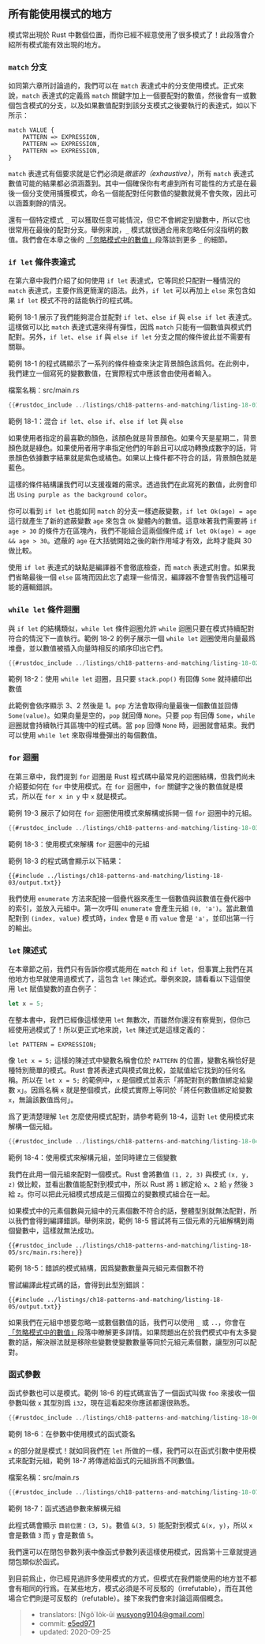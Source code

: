 ## 所有能使用模式的地方

模式常出現於 Rust 中數個位置，而你已經不經意使用了很多模式了！此段落會介紹所有模式能有效出現的地方。

### `match` 分支

如同第六章所討論過的，我們可以在 `match` 表達式中的分支使用模式。正式來說，`match` 表達式的定義爲 `match` 關鍵字加上一個要配對的數值，然後會有一或數個包含模式的分支，以及如果數值配對到該分支模式之後要執行的表達式，如以下所示：

```text
match VALUE {
    PATTERN => EXPRESSION,
    PATTERN => EXPRESSION,
    PATTERN => EXPRESSION,
}
```

`match` 表達式有個要求就是它們必須是*徹底的（exhaustive）*，所有 `match` 表達式數值可能的結果都必須涵蓋到。其中一個確保你有考慮到所有可能性的方式是在最後一個分支使用捕獲模式，命名一個能配對任何數值的變數就覺不會失敗，因此可以涵蓋剩餘的情況。

還有一個特定模式 `_` 可以獲取任意可能情況，但它不會綁定到變數中，所以它也很常用在最後的配對分支。舉例來說，`_` 模式就很適合用來忽略任何沒指明的數值。我們會在本章之後的 [「忽略模式中的數值」][ignoring-values-in-a-pattern]<!-- ignore -->段落談到更多 `_` 的細節。

### `if let` 條件表達式

在第六章中我們介紹了如何使用 `if let` 表達式，它等同於只配對一種情況的 `match` 表達式，主要作爲更簡潔的語法。此外，`if let` 可以再加上 `else` 來包含如果 `if let` 模式不符的話能執行的程式碼。

範例 18-1 展示了我們能夠混合並配對 `if let`、`else if` 與 `else if let` 表達式。這樣做可以比 `match` 表達式還來得有彈性，因爲 `match` 只能有一個數值與模式們配對。另外，`if let`、`else if` 與 `else if let` 分支之間的條件彼此並不需要有關聯。

範例 18-1 的程式碼顯示了一系列的條件檢查來決定背景顏色該爲何。在此例中，我們建立一個寫死的變數數值，在實際程式中應該會由使用者輸入。

<span class="filename">檔案名稱：src/main.rs</span>

```rust
{{#rustdoc_include ../listings/ch18-patterns-and-matching/listing-18-01/src/main.rs}}
```

<span class="caption">範例 18-1：混合 `if let`、`else if`、`else if let` 與 `else`</span>

如果使用者指定的最喜歡的顏色，該顏色就是背景顏色。如果今天是星期二，背景顏色就是綠色。如果使用者用字串指定他們的年齡且可以成功轉換成數字的話，背景顏色依據數字結果就是紫色或橘色。如果以上條件都不符合的話，背景顏色就是藍色。

這樣的條件結構讓我們可以支援複雜的需求。透過我們在此寫死的數值，此例會印出 `Using purple as the background color`。

你可以看到 `if let` 也能如同 `match` 的分支一樣遮蔽變數，`if let Ok(age) = age` 這行就產生了新的遮蔽變數 `age` 來包含 `Ok` 變體內的數值。這意味著我們需要將 `if age > 30` 的條件方在區塊內，我們不能組合這兩個條件成 `if let Ok(age) = age && age > 30`。遮蔽的 `age` 在大括號開始之後的新作用域才有效，此時才能與 30 做比較。

使用 `if let` 表達式的缺點是編譯器不會徹底檢查，而 `match` 表達式則會。如果我們省略最後一個 `else` 區塊而因此忘了處理一些情況，編譯器不會警告我們這種可能的邏輯錯誤。

### `while let` 條件迴圈

與 `if let` 的結構類似，`while let` 條件迴圈允許 `while` 迴圈只要在模式持續配對符合的情況下一直執行。範例 18-2 的例子展示一個 `while let` 迴圈使用向量最爲堆疊，並以數值被插入向量時相反的順序印出它們。

```rust
{{#rustdoc_include ../listings/ch18-patterns-and-matching/listing-18-02/src/main.rs:here}}
```

<span class="caption">範例 18-2：使用 `while let` 迴圈，且只要 `stack.pop()` 有回傳 `Some` 就持續印出數值</span>

此範例會依序顯示 3、2 然後是 1。`pop` 方法會取得向量最後一個數值並回傳 `Some(value)`。如果向量是空的，`pop` 就回傳 `None`。只要 `pop` 有回傳 `Some`，`while` 迴圈就會持續執行其區塊中的程式碼。當 `pop` 回傳 `None` 時，迴圈就會結束。我們可以使用 `while let` 來取得堆疊彈出的每個數值。

### `for` 迴圈

在第三章中，我們提到 `for` 迴圈是 Rust 程式碼中最常見的迴圈結構，但我們尚未介紹要如何在  `for` 中使用模式。在 `for` 迴圈中，`for` 關鍵字之後的數值就是模式，所以在 `for x in y` 中 `x` 就是模式。

範例 19-3 展示了如何在 `for` 迴圈使用模式來解構或拆開一個 `for` 迴圈中的元組。

```rust
{{#rustdoc_include ../listings/ch18-patterns-and-matching/listing-18-03/src/main.rs:here}}
```

<span class="caption">範例 18-3：使用模式來解構 `for` 迴圈中的元組</span>

範例 18-3 的程式碼會顯示以下結果：

```console
{{#include ../listings/ch18-patterns-and-matching/listing-18-03/output.txt}}
```

我們使用 `enumerate` 方法來配接一個疊代器來產生一個數值與該數值在疊代器中的索引，並放入元組中。第一次呼叫 `enumerate` 會產生元組 `(0, 'a')`。當此數值配對到 `(index, value)` 模式時，`index` 會是 `0` 而 `value` 會是 `'a'`，並印出第一行的輸出。

### `let` 陳述式

在本章節之前，我們只有告訴你模式能用在 `match` 和 `if let`，但事實上我們在其他地方也早就使用過模式了，這包含 `let` 陳述式。舉例來說，請看看以下這個使用 `let` 賦值變數的直白例子：

```rust
let x = 5;
```

在整本書中，我們已經像這樣使用 `let` 無數次，而雖然你還沒有察覺到，但你已經使用過模式了！所以更正式地來說，`let` 陳述式是這樣定義的：

```text
let PATTERN = EXPRESSION;
```

像 `let x = 5;` 這樣的陳述式中變數名稱會位於 `PATTERN` 的位置，變數名稱恰好是種特別簡單的模式。Rust 會將表達式與模式做比較，並賦值給它找到的任何名稱。所以在 `let x = 5;` 的範例中，`x` 是個模式並表示「將配對到的數值綁定給變數 `x`」。因爲名稱 `x` 就是整個模式，此模式實際上等同於「將任何數值綁定給變數 `x`，無論該數值爲何」。

爲了更清楚理解 `let` 怎麼使用模式配對，請參考範例 18-4，這對 `let` 使用模式來解構一個元組。

```rust
{{#rustdoc_include ../listings/ch18-patterns-and-matching/listing-18-04/src/main.rs:here}}
```

<span class="caption">範例 18-4：使用模式來解構元組，並同時建立三個變數</span>

我們在此用一個元組來配對一個模式。Rust 會將數值 `(1, 2, 3)` 與模式 `(x, y, z)` 做比較，並看出數值能配對到模式中，所以 Rust 將 `1` 綁定給 `x`、`2` 給 `y` 然後 `3` 給 `z`。你可以把此元組模式想成是三個獨立的變數模式組合在一起。

如果模式中的元素個數與元組中的元素個數不符合的話，整體型別就無法配對，所以我們會得到編譯錯誤。舉例來說，範例 18-5 嘗試將有三個元素的元組解構到兩個變數中，這樣就無法成功。

```rust,ignore,does_not_compile
{{#rustdoc_include ../listings/ch18-patterns-and-matching/listing-18-05/src/main.rs:here}}
```

<span class="caption">範例 18-5：錯誤的模式結構，因爲變數數量與元組元素個數不符</span>

嘗試編譯此程式碼的話，會得到此型別錯誤：

```console
{{#include ../listings/ch18-patterns-and-matching/listing-18-05/output.txt}}
```

如果我們在元組中想要忽略一或數個數值的話，我們可以使用 `_` 或 `..`，你會在[「忽略模式中的數值」][ignoring-values-in-a-pattern]<!-- ignore -->段落中瞭解更多詳情。如果問題出在於我們模式中有太多變數的話，解決辦法就是移除些變數使變數數量等同於元組元素個數，讓型別可以配對。

### 函式參數

函式參數也可以是模式。範例 18-6 的程式碼宣告了一個函式叫做 `foo` 來接收一個參數叫做 `x` 其型別爲 `i32`，現在這看起來你應該都還很熟悉。

```rust
{{#rustdoc_include ../listings/ch18-patterns-and-matching/listing-18-06/src/main.rs:here}}
```

<span class="caption">範例 18-6：在參數中使用模式的函式簽名</span>

`x` 的部分就是模式！就如同我們在 `let` 所做的一樣，我們可以在函式引數中使用模式來配對元組，範例 18-7 將傳遞給函式的元組拆爲不同數值。

<span class="filename">檔案名稱：src/main.rs</span>

```rust
{{#rustdoc_include ../listings/ch18-patterns-and-matching/listing-18-07/src/main.rs}}
```

<span class="caption">範例 18-7：函式透過參數來解構元組</span>

此程式碼會顯示 `目前位置：(3, 5)`。數值 `&(3, 5)` 能配對到模式 `&(x, y)`，所以 `x` 會是數值 `3` 而 `y` 會是數值 `5`。

我們還可以在閉包參數列表中像函式參數列表這樣使用模式，因爲第十三章就提過閉包類似於函式。

到目前爲止，你已經見過許多使用模式的方式，但模式在我們能使用的地方並不都會有相同的行爲。在某些地方，模式必須是不可反駁的（irrefutable），而在其他場合它們則是可反駁的（refutable）。接下來我們會來討論這兩個概念。

[ignoring-values-in-a-pattern]:
ch18-03-pattern-syntax.html#忽略模式中的數值

> - translators: [Ngô͘ Io̍k-ūi <wusyong9104@gmail.com>]
> - commit: [e5ed971](https://github.com/rust-lang/book/blob/e5ed97128302d5fa45dbac0e64426bc7649a558c/src/ch18-01-all-the-places-for-patterns.md)
> - updated: 2020-09-25
